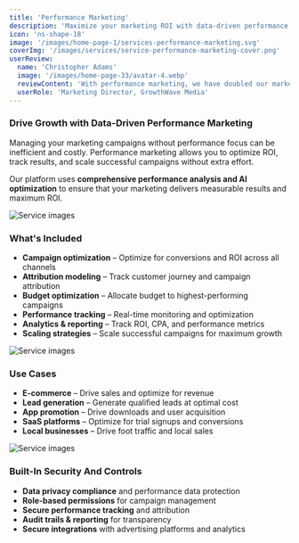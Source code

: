```yaml
---
title: 'Performance Marketing'
description: 'Maximize your marketing ROI with data-driven performance marketing campaigns that deliver measurable results.'
icon: 'ns-shape-18'
image: '/images/home-page-1/services-performance-marketing.svg'
coverImg: '/images/services/service-performance-marketing-cover.png'
userReview:
  name: 'Christopher Adams'
  image: '/images/home-page-33/avatar-4.webp'
  reviewContent: 'With performance marketing, we have doubled our marketing ROI while cutting acquisition costs in half. It has become a vital part of our growth strategy.'
  userRole: 'Marketing Director, GrowthWave Media'
---
```


### Drive Growth with Data-Driven Performance Marketing

Managing your marketing campaigns without performance focus can be inefficient and costly. Performance marketing allows you to optimize ROI, track results, and scale successful campaigns without extra effort.

Our platform uses **comprehensive performance analysis and AI optimization** to ensure that your marketing delivers measurable results and maximum ROI.

![Service images](/images/services/service-details-1.png)

### What's Included

- **Campaign optimization** – Optimize for conversions and ROI across all channels
- **Attribution modeling** – Track customer journey and campaign attribution
- **Budget optimization** – Allocate budget to highest-performing campaigns
- **Performance tracking** – Real-time monitoring and optimization
- **Analytics & reporting** – Track ROI, CPA, and performance metrics
- **Scaling strategies** – Scale successful campaigns for maximum growth

![Service images](/images/services/service-details-2.png)

### Use Cases

- **E-commerce** – Drive sales and optimize for revenue
- **Lead generation** – Generate qualified leads at optimal cost
- **App promotion** – Drive downloads and user acquisition
- **SaaS platforms** – Optimize for trial signups and conversions
- **Local businesses** – Drive foot traffic and local sales

![Service images](/images/services/service-details-3.jpg)

### Built-In Security And Controls

- **Data privacy compliance** and performance data protection
- **Role-based permissions** for campaign management
- **Secure performance tracking** and attribution
- **Audit trails & reporting** for transparency
- **Secure integrations** with advertising platforms and analytics
